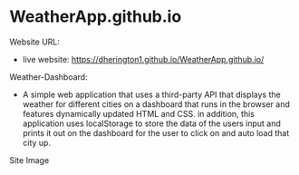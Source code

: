 # WeatherApp.github.io

Website URL:
* live website: https://dherington1.github.io/WeatherApp.github.io/

Weather-Dashboard:
* A simple web application that uses a third-party API that displays the weather for different cities on a dashboard that runs in the browser and features dynamically updated HTML and CSS. 
in addition, this application uses localStorage to store the data of the users input and prints it out on the dashboard for the user to click on and auto load that city up. 

Site Image



